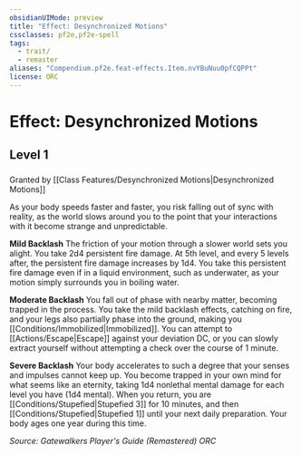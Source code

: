 ```yaml
---
obsidianUIMode: preview
title: "Effect: Desynchronized Motions"
cssclasses: pf2e,pf2e-spell
tags:
  - trait/
  - remaster
aliases: "Compendium.pf2e.feat-effects.Item.nvYBuNuu0pfCQPPt"
license: ORC
---
```

# Effect: Desynchronized Motions
## Level 1
### 






Granted by [[Class Features/Desynchronized Motions|Desynchronized Motions]]

As your body speeds faster and faster, you risk falling out of sync with reality, as the world slows around you to the point that your interactions with it become strange and unpredictable.

**Mild Backlash** The friction of your motion through a slower world sets you alight. You take 2d4 persistent fire damage. At 5th level, and every 5 levels after, the persistent fire damage increases by 1d4. You take this persistent fire damage even if in a liquid environment, such as underwater, as your motion simply surrounds you in boiling water.

**Moderate Backlash** You fall out of phase with nearby matter, becoming trapped in the process. You take the mild backlash effects, catching on fire, and your legs also partially phase into the ground, making you [[Conditions/Immobilized|Immobilized]]. You can attempt to [[Actions/Escape|Escape]] against your deviation DC, or you can slowly extract yourself without attempting a check over the course of 1 minute.

**Severe Backlash** Your body accelerates to such a degree that your senses and impulses cannot keep up. You become trapped in your own mind for what seems like an eternity, taking 1d4 nonlethal mental damage for each level you have (1d4 mental). When you return, you are [[Conditions/Stupefied|Stupefied 3]] for 10 minutes, and then [[Conditions/Stupefied|Stupefied 1]] until your next daily preparation. Your body ages one year during this time.

*Source: Gatewalkers Player's Guide (Remastered)*
*ORC*